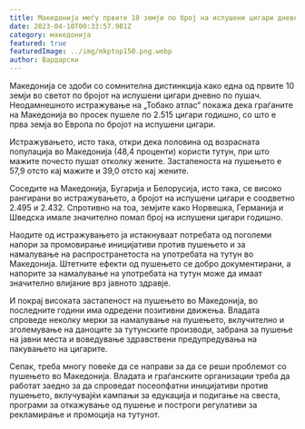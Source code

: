 ```yaml
---
title: Македонија меѓу првите 10 земји по број на испушени цигари дневно
date: 2023-04-10T00:33:57.981Z
category: македонија
featured: true
featuredImage: ../img/mkptop150.png.webp
author: Вардарски
---
```


Македонија се здоби со сомнителна дистинкција како една од првите 10 земји во светот по бројот на испушени цигари дневно по пушач. Неодамнешното истражување на „Тобако атлас“ покажа дека граѓаните на Македонија во просек пушеле по 2.515 цигари годишно, со што е прва земја во Европа по бројот на испушени цигари.

Истражувањето, исто така, откри дека половина од возрасната популација во Македонија (48,4 проценти) користи тутун, при што мажите почесто пушат отколку жените. Застапеноста на пушењето е 57,9 отсто кај мажите и 39,0 отсто кај жените.

Соседите на Македонија, Бугарија и Белорусија, исто така, се високо рангирани во истражувањето, а бројот на испушени цигари е соодветно 2.495 и 2.432. Спротивно на тоа, земјите како Норвешка, Германија и Шведска имале значително помал број на испушени цигари годишно.

Наодите од истражувањето ја истакнуваат потребата од поголеми напори за промовирање иницијативи против пушењето и за намалување на распространетоста на употребата на тутун во Македонија. Штетните ефекти од пушењето се добро документирани, а напорите за намалување на употребата на тутун може да имаат значително влијание врз јавното здравје.

И покрај високата застапеност на пушењето во Македонија, во последните години има одредени позитивни движења. Владата спроведе неколку мерки за намалување на пушењето, вклучително и зголемување на даноците за тутунските производи, забрана за пушење на јавни места и воведување здравствени предупредувања на пакувањето на цигарите.

Сепак, треба многу повеќе да се направи за да се реши проблемот со пушењето во Македонија. Владата и граѓанските организации треба да работат заедно за да спроведат посеопфатни иницијативи против пушењето, вклучувајќи кампањи за едукација и подигање на свеста, програми за откажување од пушење и построги регулативи за рекламирање и промоција на тутунот.
